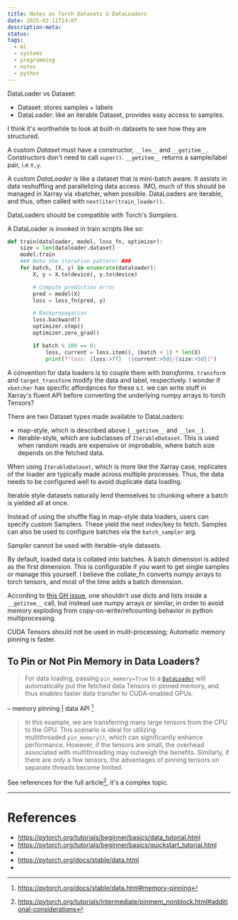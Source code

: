 ```yaml
---
title: Notes on Torch Datasets & DataLoaders
date: 2025-02-11T14:07
description-meta: 
status: 
tags:
  - ml
  - systems
  - programming
  - notes
  - python
---
```

DataLoader vs Dataset: 
* Dataset: stores samples + labels
* DataLoader: like an iterable Dataset, provides easy access to samples.

I think it's worthwhile to look at built-in datasets to see how they are structured. 

A custom _Dataset_ must have a constructor, `__len__` and `__getitem__`. Constructors don't need to call `super()`.  `__getitem__` returns a sample/label pair, i.e `X,y`.

A custom _DataLoader_ is like a dataset that is mini-batch aware. It assists in data reshuffling and parallelizing data access. IMO, much of this should be managed in Xarray via xbatcher, when possible. DataLoaders are iterable, and thus, often called with `next(iter(train_loader))`.

DataLoaders should be compatible with Torch's _Samplers_.

A DataLoader is invoked in train scripts like so:
```python
def train(dataloader, model, loss_fn, optimizer):
    size = len(dataloader.dataset)
    model.train
	### Note the iteration pattern! ###
    for batch, (X, y) in enumerate(dataloader):
        X, y = X.to(device), y.to(device)

        # Compute prediction error
        pred = model(X)
        loss = loss_fn(pred, y)

        # Backpropagation
        loss.backward()
        optimizer.step()
        optimizer.zero_grad()

        if batch % 100 == 0:
            loss, current = loss.item(), (batch + 1) * len(X)
            print(f"loss: {loss:>7f}  [{current:>5d}/{size:>5d}]")
```


A convention for data loaders is to couple them with _transforms_. `transform` and `target_transform` modify the data and label, respectively. I wonder if `xbatcher` has specific affordances for these s.t. we can write stuff in Xarray's fluent API before converting the underlying numpy arrays to torch Tensors?

There are two Dataset types made available to DataLoaders:
* map-style, which is described above (`__getitem__` and `__len__`).
* iterable-style, which are subclasses of `IterableDataset`. This is used when random reads are expensive or improbable, where batch size depends on the fetched data.

When using `IterableDataset`, which is more like the Xarray case, replicates of the loader are typically made across multiple processes. Thus, the data needs to be configured well to avoid duplicate data loading. 

Iterable style datasets naturally lend themselves to chunking where a batch is yielded all at once. 

Instead of using the shuffle flag in map-style data loaders, users can specify custom Samplers. These yield the next index/key to fetch. Samples can also be used to configure batches via the `batch_sampler` arg.

Sampler cannot be used with iterable-style datasets.

By default, loaded data is collated into batches. A batch dimension is added as the first dimension. This is configurable if you want to get single samples or manage this yourself. 
I believe the collate_fn converts numpy arrays to torch tensors, and most of the time adds a batch dimension.

According to [this GH issue](https://github.com/pytorch/pytorch/issues/13246#issuecomment-905703662), one shouldn't use dicts and lists inside a `__getitem__` call, but instead use numpy arrays or similar, in order to avoid memory exploding from copy-on-write/refcounting behavior in python multiprocessing.

CUDA Tensors should not be used in mulit-processing; Automatic memory pinning is faster.

## To Pin or Not Pin Memory in Data Loaders?

> For data loading, passing `pin_memory=True` to a [`DataLoader`](https://pytorch.org/docs/stable/data.html#torch.utils.data.DataLoader "torch.utils.data.DataLoader") will automatically put the fetched data Tensors in pinned memory, and thus enables faster data transfer to CUDA-enabled GPUs.

– memory pinning | data API [^red]

> In this example, we are transferring many large tensors from the CPU to the GPU. This scenario is ideal for utilizing multithreaded `pin_memory()`, which can significantly enhance performance. However, if the tensors are small, the overhead associated with multithreading may outweigh the benefits. Similarly, if there are only a few tensors, the advantages of pinning tensors on separate threads become limited.

See references for the full article[^blue], it's a complex topic. 

---
# References
* https://pytorch.org/tutorials/beginner/basics/data_tutorial.html
* https://pytorch.org/tutorials/beginner/basics/quickstart_tutorial.html
* [^blue]:  https://pytorch.org/tutorials/intermediate/pinmem_nonblock.html#additional-considerations
* https://pytorch.org/docs/stable/data.html
* [^red]: https://pytorch.org/docs/stable/data.html#memory-pinning


